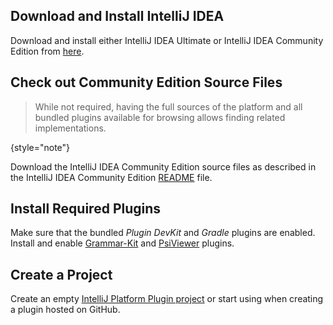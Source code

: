 [//]: # (title: 1. Prerequisites)

<!-- Copyright 2000-2022 JetBrains s.r.o. and other contributors. Use of this source code is governed by the Apache 2.0 license that can be found in the LICENSE file. -->

<include from="language_and_filetype.md" element-id="custom_language_tutorial_header"></include>

## Download and Install IntelliJ IDEA

Download and install either IntelliJ IDEA Ultimate or IntelliJ IDEA Community Edition from [here](https://www.jetbrains.com/idea/download/).

## Check out Community Edition Source Files

> While not required, having the full sources of the platform and all bundled plugins available for browsing allows finding related implementations.
>
{style="note"}

Download the IntelliJ IDEA Community Edition source files as described in the IntelliJ IDEA Community Edition [README](%gh-ic%/README.md) file.

## Install Required Plugins

Make sure that the bundled *Plugin DevKit* and *Gradle* plugins are enabled.
Install and enable [Grammar-Kit](https://plugins.jetbrains.com/plugin/6606-grammar-kit) and [PsiViewer](https://plugins.jetbrains.com/plugin/227-psiviewer) plugins.

## Create a Project

Create an empty [IntelliJ Platform Plugin project](creating_plugin_project.md) or start using [](plugin_github_template.md) when creating a plugin hosted on GitHub.
